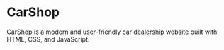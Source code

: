 # CarShop
CarShop is a modern and user-friendly car dealership website built with HTML, CSS, and JavaScript.
